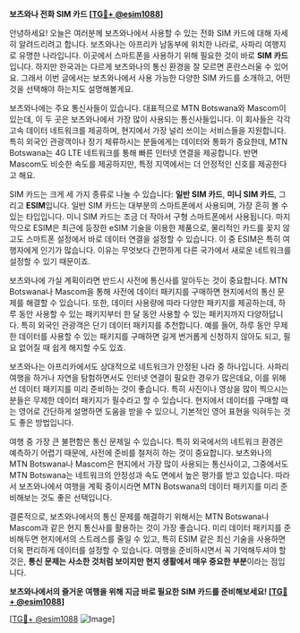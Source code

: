 **보츠와나 전화 SIM 카드 [[TG💪+ @esim1088](https://t.me/s/esim1088)]**

안녕하세요! 오늘은 여러분께 보츠와나에서 사용할 수 있는 전화 SIM 카드에 대해 자세히 알려드리려고 합니다. 보츠와나는 아프리카 남동부에 위치한 나라로, 사파리 여행지로 유명한 나라입니다. 이곳에서 스마트폰을 사용하기 위해 필요한 것이 바로 **SIM 카드**입니다. 하지만 한국과는 다르게 보츠와나의 통신 환경을 잘 모르면 혼란스러울 수 있어요. 그래서 이번 글에서는 보츠와나에서 사용 가능한 다양한 SIM 카드를 소개하고, 어떤 것을 선택해야 하는지도 설명해볼게요.

보츠와나에는 주요 통신사들이 있습니다. 대표적으로 MTN Botswana와 Mascom이 있는데, 이 두 곳은 보츠와나에서 가장 많이 사용되는 통신사들입니다. 이 회사들은 각각 고속 데이터 네트워크를 제공하며, 현지에서 가장 널리 쓰이는 서비스들을 지원합니다. 특히 외국인 관광객이나 장기 체류하시는 분들에게는 데이터와 통화가 중요한데, MTN Botswana는 4G LTE 네트워크를 통해 빠른 인터넷 연결을 제공합니다. 반면 Mascom도 비슷한 속도를 제공하지만, 특정 지역에서는 더 안정적인 신호를 제공한다고 해요.

SIM 카드는 크게 세 가지 종류로 나눌 수 있습니다: **일반 SIM 카드**, **미니 SIM 카드**, 그리고 **ESIM**입니다. 일반 SIM 카드는 대부분의 스마트폰에서 사용되며, 가장 흔히 볼 수 있는 타입입니다. 미니 SIM 카드는 조금 더 작아서 구형 스마트폰에서 사용됩니다. 마지막으로 ESIM은 최근에 등장한 eSIM 기술을 이용한 제품으로, 물리적인 카드를 꽂지 않고도 스마트폰 설정에서 바로 데이터 연결을 설정할 수 있습니다. 이 중 ESIM은 특히 여행자에게 인기가 많습니다. 이유는 무엇보다 간편하게 다른 국가에서 새로운 네트워크를 설정할 수 있기 때문이죠.

보츠와나에 가실 계획이라면 반드시 사전에 통신사를 알아두는 것이 중요합니다. MTN Botswana나 Mascom을 통해 사전에 데이터 패키지를 구매하면 현지에서의 통신 문제를 해결할 수 있습니다. 또한, 데이터 사용량에 따라 다양한 패키지를 제공하는데, 하루 동안 사용할 수 있는 패키지부터 한 달 동안 사용할 수 있는 패키지까지 다양하답니다. 특히 외국인 관광객은 단기 데이터 패키지를 추천합니다. 예를 들어, 하루 동안 무제한 데이터를 사용할 수 있는 패키지를 구매하면 길게 번거롭게 신청하지 않아도 되고, 필요 없어질 때 쉽게 해지할 수도 있죠.

보츠와나는 아프리카에서도 상대적으로 네트워크가 안정된 나라 중 하나입니다. 사파리 여행을 하거나 자연을 탐험하면서도 인터넷 연결이 필요한 경우가 많은데요, 이를 위해선 데이터 패키지를 미리 준비하는 것이 좋습니다. 특히 사진이나 영상을 많이 찍으시는 분들은 무제한 데이터 패키지가 필수라고 할 수 있습니다. 현지에서 데이터를 구매할 때는 영어로 간단하게 설명하면 도움을 받을 수 있으니, 기본적인 영어 표현을 익혀두는 것도 좋은 방법입니다.

여행 중 가장 큰 불편함은 통신 문제일 수 있습니다. 특히 외국에서의 네트워크 환경은 예측하기 어렵기 때문에, 사전에 준비를 철저히 하는 것이 중요합니다. 보츠와나의 MTN Botswana나 Mascom은 현지에서 가장 많이 사용되는 통신사이고, 그중에서도 MTN Botswana는 네트워크의 안정성과 속도 면에서 높은 평가를 받고 있습니다. 따라서 보츠와나에서 여행을 계획 중이시라면 MTN Botswana의 데이터 패키지를 미리 준비해보는 것도 좋은 선택입니다.

결론적으로, 보츠와나에서의 통신 문제를 해결하기 위해서는 MTN Botswana나 Mascom과 같은 현지 통신사를 활용하는 것이 가장 좋습니다. 미리 데이터 패키지를 준비해두면 현지에서의 스트레스를 줄일 수 있고, 특히 ESIM 같은 최신 기술을 사용하면 더욱 편리하게 데이터를 설정할 수 있습니다. 여행을 준비하시면서 꼭 기억해두셔야 할 것은, **통신 문제는 사소한 것처럼 보이지만 현지 생활에서 매우 중요한 부분**이라는 점입니다.

**보츠와나에서의 즐거운 여행을 위해 지금 바로 필요한 SIM 카드를 준비해보세요! [[TG💪+ @esim1088](https://t.me/s/esim1088)]**

[[TG💪+ @esim1088](https://t.me/s/esim1088) ![Image](https://i.postimg.cc/Y0z9fWf4/image.png)]